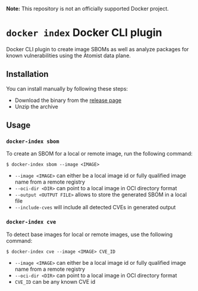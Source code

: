 **Note:** This repository is not an officially supported Docker project.

# `docker index` Docker CLI plugin

Docker CLI plugin to create image SBOMs as well as analyze packages for known vulnerabilities 
using the Atomist data plane.

## Installation

You can install manually by following these steps:

* Download the binary from the [release page](https://github.com/docker/index-cli-plugin/releases/latest)
* Unzip the archive

## Usage

### `docker-index sbom`

To create an SBOM for a local or remote image, run the following command:

```shell
$ docker-index sbom --image <IMAGE> 
```

* `--image <IMAGE>` can either be a local image id or fully qualified image name from a remote registry
* `--oci-dir <DIR>` can point to a local image in OCI directory format
* `--output <OUTPUT FILE>` allows to store the generated SBOM in a local file
* `--include-cves` will include all detected CVEs in generated output

### `docker-index cve`

To detect base images for local or remote images, use the following command:

```shell
$ docker-index cve --image <IMAGE> CVE_ID 
```

* `--image <IMAGE>` can either be a local image id or fully qualified image name from a remote registry
* `--oci-dir <DIR>` can point to a local image in OCI directory format
* `CVE_ID` can be any known CVE id
